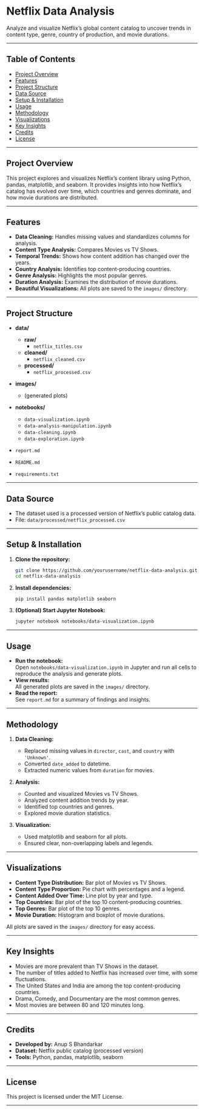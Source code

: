 # Netflix Data Analysis

Analyze and visualize Netflix’s global content catalog to uncover trends in content type, genre, country of production, and movie durations.

---

## Table of Contents

- [Project Overview](#project-overview)
- [Features](#features)
- [Project Structure](#project-structure)
- [Data Source](#data-source)
- [Setup & Installation](#setup--installation)
- [Usage](#usage)
- [Methodology](#methodology)
- [Visualizations](#visualizations)
- [Key Insights](#key-insights)
- [Credits](#credits)
- [License](#license)

---

## Project Overview

This project explores and visualizes Netflix’s content library using Python, pandas, matplotlib, and seaborn. It provides insights into how Netflix’s catalog has evolved over time, which countries and genres dominate, and how movie durations are distributed.

---

## Features

- **Data Cleaning:** Handles missing values and standardizes columns for analysis.
- **Content Type Analysis:** Compares Movies vs TV Shows.
- **Temporal Trends:** Shows how content addition has changed over the years.
- **Country Analysis:** Identifies top content-producing countries.
- **Genre Analysis:** Highlights the most popular genres.
- **Duration Analysis:** Examines the distribution of movie durations.
- **Beautiful Visualizations:** All plots are saved to the `images/` directory.

---

## Project Structure

- **data/**
  - **raw/**
    - `netflix_titles.csv` 
  - **cleaned/**
    - `netflix_cleaned.csv` 
  - **processed/**
    - `netflix_processed.csv` 

- **images/**
  - (generated plots)

- **notebooks/**
  - `data-visualization.ipynb`
  - `data-analysis-manipulation.ipynb`
  - `data-cleaning.ipynb`
  - `data-exploration.ipynb`

- `report.md` 
- `README.md`
- `requirements.txt`

---

## Data Source

- The dataset used is a processed version of Netflix’s public catalog data.
- File: `data/processed/netflix_processed.csv`

---

## Setup & Installation

1. **Clone the repository:**
   ```bash
   git clone https://github.com/yourusername/netflix-data-analysis.git
   cd netflix-data-analysis
   ```

2. **Install dependencies:**
   ```bash
   pip install pandas matplotlib seaborn
   ```

3. **(Optional) Start Jupyter Notebook:**
   ```bash
   jupyter notebook notebooks/data-visualization.ipynb
   ```

---

## Usage

- **Run the notebook:**  
  Open `notebooks/data-visualization.ipynb` in Jupyter and run all cells to reproduce the analysis and generate plots.
- **View results:**  
  All generated plots are saved in the `images/` directory.
- **Read the report:**  
  See `report.md` for a summary of findings and insights.

---

## Methodology

1. **Data Cleaning:**
   - Replaced missing values in `director`, `cast`, and `country` with `'Unknown'`.
   - Converted `date_added` to datetime.
   - Extracted numeric values from `duration` for movies.

2. **Analysis:**
   - Counted and visualized Movies vs TV Shows.
   - Analyzed content addition trends by year.
   - Identified top countries and genres.
   - Explored movie duration statistics.

3. **Visualization:**
   - Used matplotlib and seaborn for all plots.
   - Ensured clear, non-overlapping labels and legends.

---

## Visualizations

- **Content Type Distribution:** Bar plot of Movies vs TV Shows.
- **Content Type Proportion:** Pie chart with percentages and a legend.
- **Content Added Over Time:** Line plot by year and type.
- **Top Countries:** Bar plot of the top 10 content-producing countries.
- **Top Genres:** Bar plot of the top 10 genres.
- **Movie Duration:** Histogram and boxplot of movie durations.

All plots are saved in the `images/` directory for easy access.

---

## Key Insights

- Movies are more prevalent than TV Shows in the dataset.
- The number of titles added to Netflix has increased over time, with some fluctuations.
- The United States and India are among the top content-producing countries.
- Drama, Comedy, and Documentary are the most common genres.
- Most movies are between 80 and 120 minutes long.

---

## Credits

- **Developed by:** Anup S Bhandarkar 
- **Dataset:** Netflix public catalog (processed version)
- **Tools:** Python, pandas, matplotlib, seaborn

---

## License

This project is licensed under the MIT License.

---
